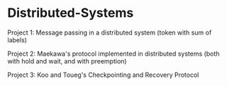 # Distributed-Systems

Project 1: Message passing in a distributed  system (token with sum of labels)


Project 2: Maekawa's protocol implemented in distributed systems (both with hold and wait, and with preemption)


Project 3: Koo and Toueg's Checkpointing and Recovery Protocol 
